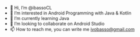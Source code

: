 - 👋 Hi, I’m @ibassoCL
- 👀 I’m interested in Android Programming with Java & Kotlin
- 🌱 I’m currently learning Java
- 💞️ I’m looking to collaborate on Android Studio
- 📫 How to reach me, you can write me ivobasso@gmail.com

<!---
ibassoCL/ibassoCL is a ✨ special ✨ repository because its `README.md` (this file) appears on your GitHub profile.
You can click the Preview link to take a look at your changes.
--->
